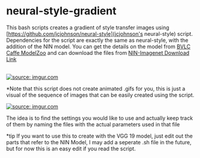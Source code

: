 # neural-style-gradient

This bash scripts creates a gradient of style transfer images using [https://github.com/jcjohnson/neural-style](jcjohnson's neural-style) script. Dependencies for the script are exactly the same as neural-style, with the addition of the NIN model. You can get the details on the model from [BVLC Caffe ModelZoo](https://github.com/BVLC/caffe/wiki/Model-Zoo) and can download the files from [NIN-Imagenet Download Link](https://drive.google.com/folderview?id=0B0IedYUunOQINEFtUi1QNWVhVVU&usp=drive_web)


<br>
<a href="http://imgur.com/vFiTXEn"><img src="http://i.imgur.com/vFiTXEn.gif" title="source: imgur.com" /></a>

*Note that this script does not create animated .gifs for you, this is just a visual of the sequence of images that can be easily created using the script.

<a href="http://imgur.com/M4uMqfO"><img src="http://i.imgur.com/M4uMqfO.png" title="source: imgur.com" /></a>

The idea is to find the settings you would like to use and actually keep track of them by naming the files with the actual parameters used in that file

*tip If you want to use this to create with the VGG 19 model, just edit out the parts that refer to the NIN Model, I may add a seperate .sh file in the future, but for now this is an easy edit if you read the script.
